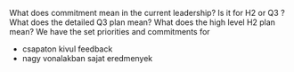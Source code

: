 What does commitment mean in the current leadership? Is it for H2 or Q3 ?
What does the detailed Q3 plan mean?
What does the high level H2 plan mean?
We have the set priorities and commitments for 


- csapaton kivul feedback
- nagy vonalakban sajat eredmenyek